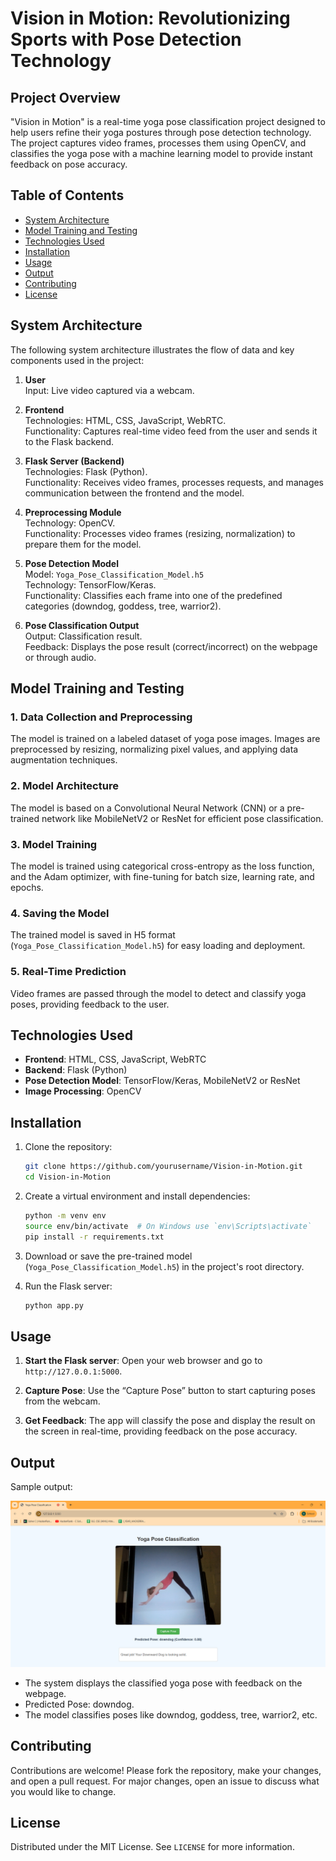 # Vision in Motion: Revolutionizing Sports with Pose Detection Technology



## Project Overview
"Vision in Motion" is a real-time yoga pose classification project designed to help users refine their yoga postures through pose detection technology. The project captures video frames, processes them using OpenCV, and classifies the yoga pose with a machine learning model to provide instant feedback on pose accuracy.

## Table of Contents
- [System Architecture](#system-architecture)
- [Model Training and Testing](#model-training-and-testing)
- [Technologies Used](#technologies-used)
- [Installation](#installation)
- [Usage](#usage)
- [Output](#output)
- [Contributing](#contributing)
- [License](#license)

## System Architecture

The following system architecture illustrates the flow of data and key components used in the project:

1. **User**  
   Input: Live video captured via a webcam.

2. **Frontend**  
   Technologies: HTML, CSS, JavaScript, WebRTC.  
   Functionality: Captures real-time video feed from the user and sends it to the Flask backend.

3. **Flask Server (Backend)**  
   Technologies: Flask (Python).  
   Functionality: Receives video frames, processes requests, and manages communication between the frontend and the model.

4. **Preprocessing Module**  
   Technology: OpenCV.  
   Functionality: Processes video frames (resizing, normalization) to prepare them for the model.

5. **Pose Detection Model**  
   Model: `Yoga_Pose_Classification_Model.h5`  
   Technology: TensorFlow/Keras.  
   Functionality: Classifies each frame into one of the predefined categories (downdog, goddess, tree, warrior2).

6. **Pose Classification Output**  
   Output: Classification result.  
   Feedback: Displays the pose result (correct/incorrect) on the webpage or through audio.

## Model Training and Testing

### 1. Data Collection and Preprocessing
The model is trained on a labeled dataset of yoga pose images. Images are preprocessed by resizing, normalizing pixel values, and applying data augmentation techniques.

### 2. Model Architecture
The model is based on a Convolutional Neural Network (CNN) or a pre-trained network like MobileNetV2 or ResNet for efficient pose classification.

### 3. Model Training
The model is trained using categorical cross-entropy as the loss function, and the Adam optimizer, with fine-tuning for batch size, learning rate, and epochs.

### 4. Saving the Model
The trained model is saved in H5 format (`Yoga_Pose_Classification_Model.h5`) for easy loading and deployment.

### 5. Real-Time Prediction
Video frames are passed through the model to detect and classify yoga poses, providing feedback to the user.

## Technologies Used
- **Frontend**: HTML, CSS, JavaScript, WebRTC
- **Backend**: Flask (Python)
- **Pose Detection Model**: TensorFlow/Keras, MobileNetV2 or ResNet
- **Image Processing**: OpenCV

## Installation

1. Clone the repository:
    ```bash
    git clone https://github.com/yourusername/Vision-in-Motion.git
    cd Vision-in-Motion
    ```

2. Create a virtual environment and install dependencies:
    ```bash
    python -m venv env
    source env/bin/activate  # On Windows use `env\Scripts\activate`
    pip install -r requirements.txt
    ```

3. Download or save the pre-trained model (`Yoga_Pose_Classification_Model.h5`) in the project's root directory.

4. Run the Flask server:
    ```bash
    python app.py
    ```

## Usage

1. **Start the Flask server**:
   Open your web browser and go to `http://127.0.0.1:5000`.

2. **Capture Pose**:
   Use the “Capture Pose” button to start capturing poses from the webcam.

3. **Get Feedback**:
   The app will classify the pose and display the result on the screen in real-time, providing feedback on the pose accuracy.

## Output

Sample output:

![Yoga Pose Classification](https://github.com/bhuvanesh2235/Yoga-Pose-Classification/blob/main/Output%20Image.png)

- The system displays the classified yoga pose with feedback on the webpage.
- Predicted Pose: downdog.
- The model classifies poses like downdog, goddess, tree, warrior2, etc.

## Contributing

Contributions are welcome! Please fork the repository, make your changes, and open a pull request. For major changes, open an issue to discuss what you would like to change.

## License

Distributed under the MIT License. See `LICENSE` for more information.
